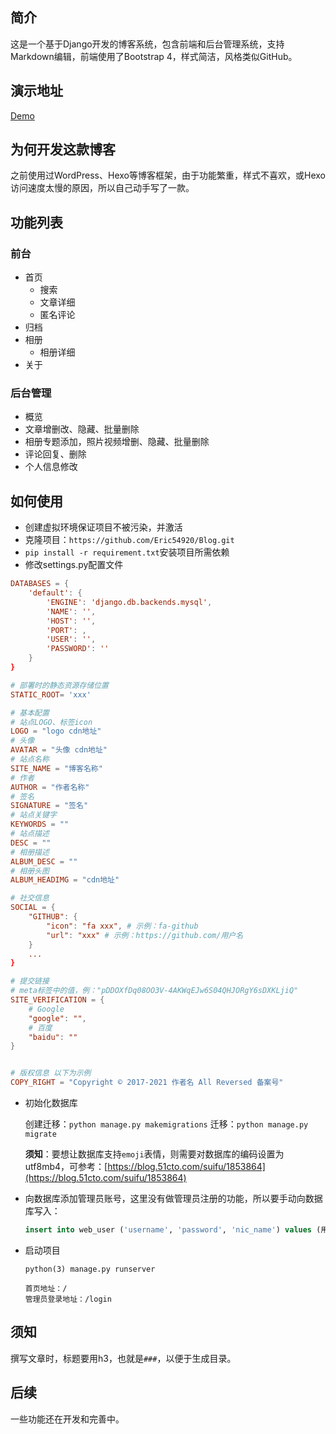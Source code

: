 ## 简介
这是一个基于Django开发的博客系统，包含前端和后台管理系统，支持Markdown编辑，前端使用了Bootstrap 4，样式简洁，风格类似GitHub。

## 演示地址
[Demo](http://maguodong.com)

## 为何开发这款博客
之前使用过WordPress、Hexo等博客框架，由于功能繁重，样式不喜欢，或Hexo访问速度太慢的原因，所以自己动手写了一款。

## 功能列表
### 前台
- 首页
    - 搜索
    - 文章详细
    - 匿名评论
- 归档
- 相册
    - 相册详细
- 关于
### 后台管理
- 概览
- 文章增删改、隐藏、批量删除
- 相册专题添加，照片视频增删、隐藏、批量删除
- 评论回复、删除
- 个人信息修改

## 如何使用

- 创建虚拟环境保证项目不被污染，并激活
- 克隆项目：`https://github.com/Eric54920/Blog.git`
- `pip install -r requirement.txt`安装项目所需依赖
- 修改settings.py配置文件
```conf
DATABASES = {
    'default': {
        'ENGINE': 'django.db.backends.mysql',
        'NAME': '',
        'HOST': '',
        'PORT': ,
        'USER': '',
        'PASSWORD': ''
    }
}

# 部署时的静态资源存储位置
STATIC_ROOT= 'xxx'

# 基本配置
# 站点LOGO、标签icon
LOGO = "logo cdn地址"
# 头像
AVATAR = "头像 cdn地址"
# 站点名称
SITE_NAME = "博客名称"
# 作者
AUTHOR = "作者名称"
# 签名
SIGNATURE = "签名"
# 站点关键字
KEYWORDS = ""
# 站点描述
DESC = ""
# 相册描述
ALBUM_DESC = ""
# 相册头图
ALBUM_HEADIMG = "cdn地址"

# 社交信息
SOCIAL = {
    "GITHUB": {
        "icon": "fa xxx", # 示例：fa-github
        "url": "xxx" # 示例：https://github.com/用户名
    }
    ...
}

# 提交链接
# meta标签中的值，例："pDDOXfDq08OO3V-4AKWqEJw6S04QHJORgY6sDXKLjiQ"
SITE_VERIFICATION = {
    # Google
    "google": "",
    # 百度
    "baidu": ""
}


# 版权信息 以下为示例
COPY_RIGHT = "Copyright © 2017-2021 作者名 All Reversed 备案号"
```
- 初始化数据库

    创建迁移：`python manage.py makemigrations`
    迁移：`python manage.py migrate`

    **须知**：要想让数据库支持`emoji`表情，则需要对数据库的编码设置为utf8mb4，可参考：[https://blog.51cto.com/suifu/1853864](https://blog.51cto.com/suifu/1853864)

- 向数据库添加管理员账号，这里没有做管理员注册的功能，所以要手动向数据库写入：
    ```sql
    insert into web_user ('username', 'password', 'nic_name') values (用户名, 密码(md5值), 昵称);
    ```
- 启动项目
    
    `python(3) manage.py runserver`
    ```
    首页地址：/
    管理员登录地址：/login
    ```

## 须知
撰写文章时，标题要用h3，也就是`###`，以便于生成目录。

## 后续
一些功能还在开发和完善中。